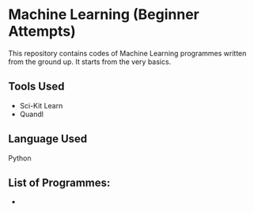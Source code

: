 # Machine Learning (Beginner Attempts)

This repository contains codes of Machine Learning programmes written from the ground up. It starts from the very basics. 

## Tools Used
* Sci-Kit Learn
* Quandl

## Language Used
Python

## List of Programmes:
* 
